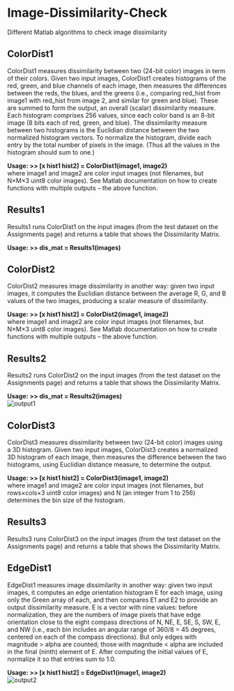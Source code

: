 # Image-Dissimilarity-Check
Different Matlab algorithms to check image dissimilarity

## ColorDist1
ColorDist1 measures dissimilarity between two (24-bit color) images in term of their colors. Given two input images, ColorDist1 creates histograms of the red, green, and blue channels of each image, then measures the differences between the reds, the blues, and the greens (i.e., comparing red_hist from image1 with red_hist from image 2, and similar for green and blue). These are summed to form the output, an overall (scalar) dissimilarity measure.  Each histogram comprises 256 values, since each color band is an 8-bit image (8 bits each of red, green, and blue). The dissimilarity measure between two histograms is the Euclidian distance between the two normalized histogram vectors. To normalize the histogram, divide each entry by the total number of pixels in the image. (Thus all the values in the histogram should sum to one.)      

**Usage: >> [x hist1 hist2] = ColorDist1(image1, image2)**     
where image1 and image2 are color input images (not filenames, but N×M×3 uint8 color images). See Matlab documentation on how to create functions with multiple outputs – the above function.    

## Results1
Results1 runs ColorDist1 on the input images (from the test dataset on the Assignments page) and returns a table that shows the Dissimilarity Matrix.     

**Usage: >> dis_mat = Results1(images)**        

## ColorDist2
ColorDist2 measures image dissimilarity in another way: given two input images, it computes the Euclidian distance between the average R, G, and B values of the two images, producing a scalar measure of dissimilarity.       

**Usage: >> [x hist1 hist2] = ColorDist2(image1, image2)**     
where image1 and image2 are color input images (not filenames, but N×M×3 uint8 color images). See Matlab documentation on how to create functions with multiple outputs – the above function.    

## Results2
Results2 runs ColorDist2 on the input images (from the test dataset on the Assignments page) and returns a table that shows the Dissimilarity Matrix.     

**Usage: >> dis_mat = Results2(images)**   
![output1](https://github.com/zhanchengqian/Image-Dissimilarity-Check/blob/master/out1.png)

## ColorDist3
ColorDist3 measures dissimilarity between two (24-bit color) images using a 3D histogram. Given two input images, ColorDist3 creates a normalized 3D histogram of each image, then measures the difference between the two histograms, using Euclidian distance measure, to determine the output.

**Usage: >> [x hist1 hist2] = ColorDist3(image1, image2)**     
where image1 and image2 are color input images (not filenames, but rows×cols×3 uint8 color images) and N (an integer from 1 to 256) determines the bin size of the histogram.  

## Results3
Results3 runs ColorDist3 on the input images (from the test dataset on the Assignments page) and returns a table that shows the Dissimilarity Matrix.    

## EdgeDist1
EdgeDist1 measures image dissimilarity in another way: given two input images, it computes an edge orientation histogram E for each image, using only the Green array of each, and then compares E1 and E2 to provide an output dissimilarity measure. E is a vector with nine values: before normalization, they are the numbers of image pixels that have edge orientation close to the eight compass directions of N, NE, E, SE, S, SW, E, and NW (i.e., each bin includes an angular range of 360/8 = 45 degrees, centered on each of the compass directions). But only edges with magnitude > alpha are counted; those with magnitude < alpha are included in the final (ninth) element of E. After computing the initial values of E, normalize it so that entries sum to 1.0. 

**Usage: >> [x hist1 hist2] = EdgeDist1(image1, image2)**    
![output2](https://github.com/zhanchengqian/Image-Dissimilarity-Check/blob/master/out2.png)


